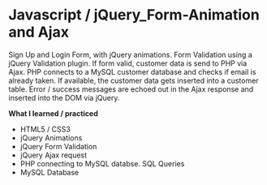 # Javascript / jQuery_Form-Animation and Ajax
 
 Sign Up and Login Form, with jQuery animations.
 Form Validation using a jQuery Validation plugin.
 If form valid, customer data is send to PHP via Ajax.
 PHP connects to a MySQL customer database and checks if email is already taken. If available, the customer data gets inserted into a customer table. Error / success messages are echoed out in the Ajax response and inserted into the DOM via jQuery.
 
**What I learned / practiced**
 * HTML5 / CSS3
 * jQuery Animations
 * jQuery Form Validation
 * jQuery Ajax request
 * PHP connecting to MySQL databse. SQL Queries
 * MySQL Database
 

